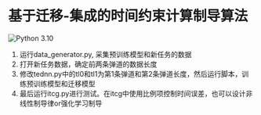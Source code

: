 # 基于迁移-集成的时间约束计算制导算法
![Python 3.10](https://img.shields.io/badge/python-3.10-green.svg)

1. 运行data_generator.py, 采集预训练模型和新任务的数据
2. 打开新任务数据，确定前两条弹道的数据长度
3. 修改tednn.py中的tl0和tl1为第1条弹道和第2条弹道长度，然后运行脚本，训练预训练模型和迁移模型
4. 最后运行itcg.py进行测试。在itcg中使用比例项控制时间误差，也可以设计非线性制导律or强化学习制导
